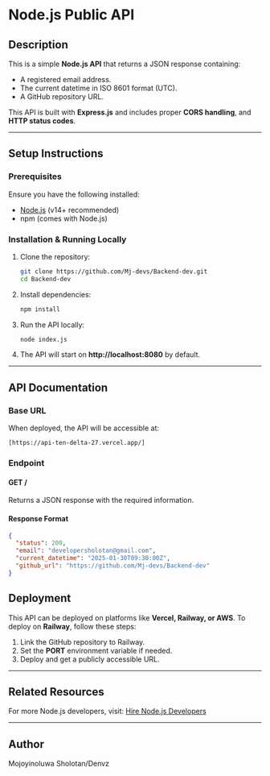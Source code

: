 # Node.js Public API

## Description
This is a simple **Node.js API** that returns a JSON response containing:
- A registered email address.
- The current datetime in ISO 8601 format (UTC).
- A GitHub repository URL.

This API is built with **Express.js** and includes proper **CORS handling**, and **HTTP status codes**.

---

## Setup Instructions
### Prerequisites
Ensure you have the following installed:
- [Node.js](https://nodejs.org/) (v14+ recommended)
- npm (comes with Node.js)

### Installation & Running Locally
1. Clone the repository:
   ```bash
   git clone https://github.com/Mj-devs/Backend-dev.git
   cd Backend-dev
   ```
2. Install dependencies:
   ```bash
   npm install
   ```
3. Run the API locally:
   ```bash
   node index.js
   ```
4. The API will start on **http://localhost:8080** by default.

---

## API Documentation
### **Base URL**
When deployed, the API will be accessible at:
```
[https://api-ten-delta-27.vercel.app/]
```

### **Endpoint**
#### **GET /**
Returns a JSON response with the required information.

#### **Response Format**
```json
{
  "status": 200,
  "email": "developersholotan@gmail.com",
  "current_datetime": "2025-01-30T09:30:00Z",
  "github_url": "https://github.com/Mj-devs/Backend-dev"
}
```


## Deployment
This API can be deployed on platforms like **Vercel, Railway, or AWS**. To deploy on **Railway**, follow these steps:
1. Link the GitHub repository to Railway.
2. Set the **PORT** environment variable if needed.
3. Deploy and get a publicly accessible URL.

---

## Related Resources
For more Node.js developers, visit: [Hire Node.js Developers](https://hng.tech/hire/nodejs-developers)

---

## Author
Mojoyinoluwa Sholotan/Denvz

